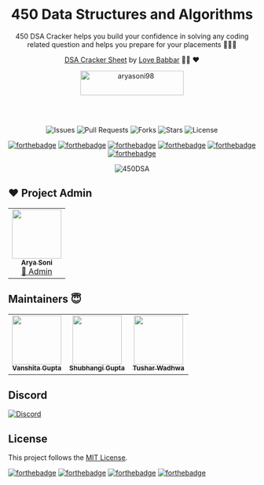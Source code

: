 <div align="center">

# 450 Data Structures and Algorithms

450 DSA Cracker helps you build your confidence in solving any coding
related question and helps you prepare for your placements 👨🏻‍🎓

[DSA Cracker Sheet](https://drive.google.com/file/d/1FMdN_OCfOI0iAeDlqswCiC2DZzD4nPsb/view) by [Love Babbar](https://www.linkedin.com/in/love-babbar-38ab2887/) 🙏🏻 ❤️

<p><a href="https://www.buymeacoffee.com/aryasoni98"> <img align="center" src="https://cdn.buymeacoffee.com/buttons/v2/default-yellow.png" height="50" width="210" alt="aryasoni98" /></a></p><br><br>

![Issues](https://img.shields.io/github/issues/CodeTrophs/450DSA)
![Pull Requests](https://img.shields.io/github/issues-pr/codetrophs/450DSA)
![Forks](https://img.shields.io/github/forks/CodeTrophs/450DSA)
![Stars](https://img.shields.io/github/stars/CodeTrophs/450DSA)
![License](https://img.shields.io/github/license/CodeTrophs/450DSA)

[![forthebadge](https://forthebadge.com/images/badges/made-with-c-plus-plus.svg)](https://forthebadge.com)
[![forthebadge](https://forthebadge.com/images/badges/made-with-c-sharp.svg)](https://forthebadge.com)
[![forthebadge](https://forthebadge.com/images/badges/made-with-c.svg)](https://forthebadge.com)
[![forthebadge](https://forthebadge.com/images/badges/made-with-java.svg)](https://forthebadge.com)
[![forthebadge](https://forthebadge.com/images/badges/made-with-javascript.svg)](https://forthebadge.com)
[![forthebadge](https://forthebadge.com/images/badges/made-with-python.svg)](https://forthebadge.com)


<p align="center"> <img src="./image/450DSA.png" alt="450DSA" /></p>








</div>

## ❤️ Project Admin

<table>
	<tr>
		<td align="center">
			<a href="https://github.com/aryasoni98">
				<img src="https://avatars.githubusercontent.com/u/18515597?v=4" width="100px" alt="" />
				<br /> <sub><b>Arya Soni</b></sub>
			</a>
			<br /> <a href="https://github.com/aryasoni98">
		👑 Admin
	    </a>
		</td>
	</tr>
</table>

## Maintainers 😇

<table>
	<tr>
		<td align="center">
			<a href="https://github.com/vanshita2123">
				<img src="https://avatars.githubusercontent.com/u/58918097?v=4" width="100px" alt="" />
				<br /> <sub><b>Vanshita Gupta</b></sub>
			</a>
		</td>
    <td align="center">
			<a href="https://github.com/shubhigupta991">
				<img src="https://avatars.githubusercontent.com/u/58917829?v=4" width="100px" alt="" />
				<br /> <sub><b>Shubhangi Gupta</b></sub>
			</a>
		</td>
    <td align="center">
			<a href="https://github.com/twadhwa">
				<img src="https://avatars.githubusercontent.com/u/66528495?v=4" width="100px" alt="" />
				<br /> <sub><b>Tushar Wadhwa</b></sub>
			</a>
		</td>
	</tr>
</table>


## Discord

[![Discord](https://img.shields.io/discord/740478099430572042?color=7389DA&label=Discord&logo=Discord&logoColor=FFF&style=for-the-badge)](https://discord.gg/H4V3jpbG8a)

## License

This project follows the [MIT License](https://github.com/CodeTrophs/450DSA/blob/main/LICENSE).

[![forthebadge](https://forthebadge.com/images/badges/built-with-love.svg)](https://forthebadge.com)
[![forthebadge](https://forthebadge.com/images/badges/makes-people-smile.svg)](https://forthebadge.com)
[![forthebadge](https://forthebadge.com/images/badges/open-source.svg)](https://forthebadge.com)
[![forthebadge](https://forthebadge.com/images/badges/built-by-codebabes.svg)](https://forthebadge.com)
